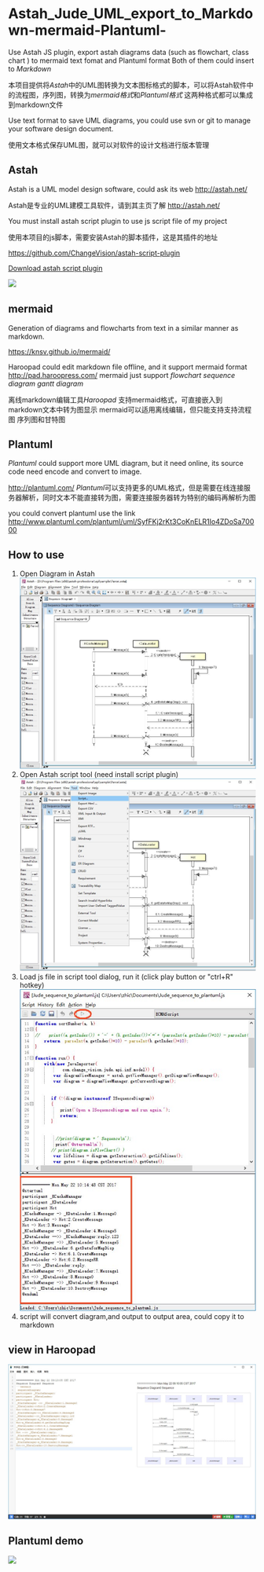 # Astah_Jude_UML_export_to_Markdown-mermaid-Plantuml-
Use Astah JS plugin, export astah diagrams data (such as flowchart, class chart ) to mermaid text fomat and Plantuml format
Both of them could insert to *Markdown*

本项目提供将*Astah*中的UML图转换为文本图标格式的脚本，可以将Astah软件中的流程图，序列图，转换为*mermaid格式*和*Plantuml格式*
这两种格式都可以集成到markdown文件

Use text format to save UML diagrams, you could use svn or git to manage your software design document.

使用文本格式保存UML图，就可以对软件的设计文档进行版本管理

## Astah
Astah is a UML model design software, could ask its web http://astah.net/

Astah是专业的UML建模工具软件，请到其主页了解
http://astah.net/

You must install astah script plugin to use js script file of my project

使用本项目的js脚本，需要安装Astah的脚本插件，这是其插件的地址

https://github.com/ChangeVision/astah-script-plugin

[Download astah script plugin]( http://astah.change-vision.com/plugins/astah_script_plugin/1.0.4.html)

![](https://github.com/ChangeVision/astah-script-plugin/raw/master/doc/screenshots/script_dialog.png)

## mermaid
Generation of diagrams and flowcharts from text in a similar manner as markdown.

https://knsv.github.io/mermaid/

Haroopad could edit markdown file offline, and it support mermaid format
http://pad.haroopress.com/
mermaid just support *flowchart*  *sequence diagram* *gantt diagram*

离线markdown编辑工具*Haroopad* 支持mermaid格式，可直接嵌入到markdown文本中转为图显示
mermaid可以适用离线编辑，但只能支持支持流程图 序列图和甘特图

## Plantuml
*Plantuml* could support more UML diagram, but it need online, its source code need encode and convert to image.

http://plantuml.com/
*Plantuml*可以支持更多的UML格式，但是需要在线连接服务器解析，同时文本不能直接转为图，需要连接服务器转为特别的编码再解析为图

you could convert plantuml use the link
http://www.plantuml.com/plantuml/uml/SyfFKj2rKt3CoKnELR1Io4ZDoSa70000 

## How to use
1. Open Diagram in Astah
![](https://github.com/Avens666/Astah_Jude_UML_export_to_Markdown-mermaid-Plantuml-/blob/master/img/Image1.jpg)
2. Open Astah script tool (need install script plugin)
![](https://github.com/Avens666/Astah_Jude_UML_export_to_Markdown-mermaid-Plantuml-/blob/master/img/Image3.jpg)
3. Load js file in script tool dialog, run it (click play button or "ctrl+R" hotkey)
![](https://github.com/Avens666/Astah_Jude_UML_export_to_Markdown-mermaid-Plantuml-/blob/master/img/Image2.jpg)
4. script will convert diagram,and output to output area, could copy it to markdown

## view in Haroopad

![](https://github.com/Avens666/Astah_Jude_UML_export_to_Markdown-mermaid-Plantuml-/blob/master/img/Image4.jpg)

## Plantuml demo
<!--
  @startuml
  participant _KCacheManager
  participant _KDataLoader
  participant Hot
  _KCacheManager -> _KDataLoader:1.Message0
  _KDataLoader -> Hot:2.CreateMessage
  Hot -> Hot:3.Message7
  _KCacheManager -> _KDataLoader:4.Message5
  _KDataLoader ->> _KCacheManager:reply.123
  _KCacheManager ->> _KDataLoader:5.Message5
  Hot ->> _KDataLoader:6.getDataforMapDisp
  _KDataLoader -> Hot:6.1.CreateMessage
  _KDataLoader -> Hot:6.2.MessageRR
  Hot ->> _KDataLoader:reply.
  _KCacheManager ->> _KDataLoader:7.Message1
  Hot ->> _KDataLoader:8.Message0
  _KCacheManager ->> _KDataLoader:9.Message1
  Hot -> _KDataLoader:10.DestroyMessage
  @enduml
-->

![](http://www.plantuml.com/plantuml/png/XL4x3eCm3Drp2Yv0nAT0oy02GwMMXGjK5dKfKaMY90ktBmYYWa5bjD_p-yWIb6dhLa9ddCSjX_gD9NJGe69o1HLWu2xWIO2hC6nzvxZPYfxwl4Ij1yXZo_t86wxJWESAmU1COiFEGg6zJ8uyJfOP4GytoqYlLA7yzDmFmgqeKOr-gbCgWiUyGJFEBw5Aa4MhvMx5cFkav3uhi7vLDHbk7AViXy4JA-Jl1pylN_9VwaAbo7CzNg0sIlGpxGi0)
